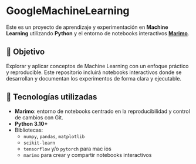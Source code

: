 # GoogleMachineLearning

Este es un proyecto de aprendizaje y experimentación en **Machine Learning** utilizando **Python** y el entorno de notebooks interactivos **[Marimo](https://github.com/marimo-team/marimo)**.

## 🎯 Objetivo

Explorar y aplicar conceptos de Machine Learning con un enfoque práctico y reproducible. Este repositorio incluirá notebooks interactivos donde se desarrollan y documentan los experimentos de forma clara y ejecutable.

## 🧰 Tecnologías utilizadas

- **Marimo**: entorno de notebooks centrado en la reproducibilidad y control de cambios con Git.
- **Python 3.10+**
- Bibliotecas:
  - `numpy`, `pandas`, `matplotlib`
  - `scikit-learn`
  - `tensorflow` y/o `pytorch` para mac ios
  - `marimo` para crear y compartir notebooks interactivos




